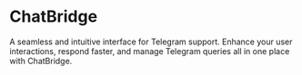 # ChatBridge
A seamless and intuitive interface for Telegram support. Enhance your user interactions, respond faster, and manage Telegram queries all in one place with ChatBridge.
